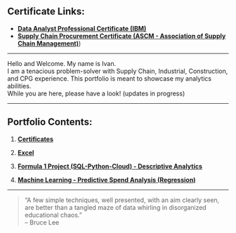 ## Certificate Links:
- [**Data Analyst Professional Certificate (IBM)**](https://credentials.edx.org/credentials/f2737d2f9b684da58837f6280b9bd5b1/)  
- [**Supply Chain Procurement Certificate (ASCM - Association of Supply Chain Management)**](https://github.com/ilin3ccc/Portfolio/blob/main/1.CERTIFICATES/ASCM%20Procurement%20Certificate.pdf))

---

Hello and Welcome. My name is Ivan.  
I am a tenacious problem-solver with Supply Chain, Industrial, Construction, and CPG experience. This portfolio is meant to showcase my analytics abilities.  
While you are here, please have a look! (updates in progress)

---

## Portfolio Contents:

1. **[Certificates](https://github.com/ilin3ccc/Portfolio/tree/main/1.CERTIFICATES)**  

2. **[Excel](https://github.com/ilin3ccc/Portfolio/tree/main/2.%20Excel)**  

3. **[Formula 1 Project (SQL-Python-Cloud) - Descriptive Analytics](https://github.com/ilin3ccc/Portfolio/tree/main/3.%20SQL-Python-Cloud%20Database)**  

4. **[Machine Learning - Predictive Spend Analysis (Regression)](https://github.com/ilin3ccc/Portfolio/tree/main/4.%20Machine%20Learning%20-%20Regression%20Analysis)**  

---

> “A few simple techniques, well presented, with an aim clearly seen, are better than a tangled maze of data whirling in disorganized educational chaos.”  
> – Bruce Lee
